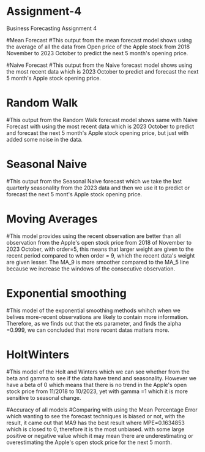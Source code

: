 # Assignment-4
Business Forecasting Assignment 4

#Mean Forecast
#This output from the mean forecast model shows using the average of all the data from Open price of the Apple stock from 2018 November to 2023 October to predict the next 5 month's opening price.

#Naive Forecast
#This output from the Naive forecast model shows using the most recent data which is 2023 October to predict and forecast the next 5 month's Apple stock opening price.

# Random Walk
#This output from the Random Walk forecast model shows same with Naive Forecast with using the most recent data which is 2023 October to predict and forecast the next 5 month's Apple stock opening price, but just with added some noise in the data.

# Seasonal Naive
#This output from the Seasonal Naive forecast which we take the last quarterly seasonality from the 2023 data and then we use it to predict or forecast the next 5 mont's Apple stock opening price.


# Moving Averages
#This model provides using the recent observation are better than all observation from the Apple's open stock price from 2018 of November to 2023 October, with order=5, this means that larger weight are given to the recent period compared to when order = 9, which the recent data's weight are given lesser. The MA_9 is more smoother compared to the MA_5 line because we increase the windows of the consecutive observation.

# Exponential smoothing 
#This model of the exponential smoothing  methods whihch when we belives more-recent observations are likely to contain more information. Therefore, as we finds out that the ets parameter, and finds the alpha =0.999, we can concluded that more recent datas matters more. 

# HoltWinters
#This model of the Holt and Winters which we can see whether from the beta and gamma to see if the data have trend and seasonality. However we have a beta of 0 which means that there is no trend in the Apple's open stock price from 11/2018 to 10/2023, yet with gamma =1 which it is more sensitive to seasonal change.



#Accuracy of all models
#Comparing with using the Mean Percentage Error which wanting to see the forecast techniques is biased or not, with the result, it came out that MA9 has the best result where MPE=0.1634853 which is closed to 0, therefore it is the most unbiased. with some large positive or negative value which it may mean there are underestimating or overestimating the Apple's open stock price for the next 5 month.
